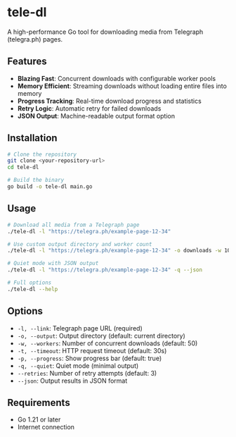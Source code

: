 # tele-dl

A high-performance Go tool for downloading media from Telegraph (telegra.ph) pages.

## Features

- **Blazing Fast**: Concurrent downloads with configurable worker pools
- **Memory Efficient**: Streaming downloads without loading entire files into memory
- **Progress Tracking**: Real-time download progress and statistics
- **Retry Logic**: Automatic retry for failed downloads
- **JSON Output**: Machine-readable output format option

## Installation

```bash
# Clone the repository
git clone <your-repository-url>
cd tele-dl

# Build the binary
go build -o tele-dl main.go
```

## Usage

```bash
# Download all media from a Telegraph page
./tele-dl -l "https://telegra.ph/example-page-12-34"

# Use custom output directory and worker count
./tele-dl -l "https://telegra.ph/example-page-12-34" -o downloads -w 100

# Quiet mode with JSON output
./tele-dl -l "https://telegra.ph/example-page-12-34" -q --json

# Full options
./tele-dl --help
```

## Options

- `-l, --link`: Telegraph page URL (required)
- `-o, --output`: Output directory (default: current directory)
- `-w, --workers`: Number of concurrent downloads (default: 50)
- `-t, --timeout`: HTTP request timeout (default: 30s)
- `-p, --progress`: Show progress bar (default: true)
- `-q, --quiet`: Quiet mode (minimal output)
- `--retries`: Number of retry attempts (default: 3)
- `--json`: Output results in JSON format

## Requirements

- Go 1.21 or later
- Internet connection
